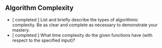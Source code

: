 ## Algorithm Complexity
* [ completed ] List and briefly describe the types of algorithmic complexity. Be as clear and complete as necessary to demonstrate your mastery.
* [ completed ] What time complexity do the given functions have (with respect to the specified input)?

